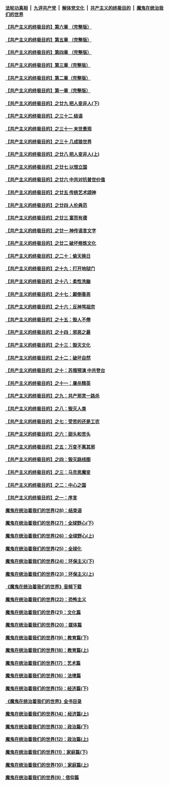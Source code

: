 ####  [法轮功真相](../../../../basic/blob/master/README.md?t=08212026) &nbsp;|&nbsp; [九评共产党](../../../../9ping.md/blob/master/README.md?t=08212026) &nbsp;|&nbsp; [解体党文化](../../../../jtdwh.md/blob/master/README.md?t=08212026)  &nbsp;|&nbsp; [共产主义的终极目的](../../../../gczydzjmd.md/blob/master/README.md?t=08212026) &nbsp;|&nbsp; [魔鬼在统治我们的世界](../../../../mgztzwmdsj.md/blob/master/README.md?t=08212026) 

#### [【共产主义的终极目的】第六章 （完整版）](../pages/nsc422/n11428913.md?t=08212026) 

#### [【共产主义的终极目的】第五章 （完整版）](../pages/nsc422/n11428912.md?t=08212026) 

#### [【共产主义的终极目的】第四章 （完整版）](../pages/nsc422/n11428907.md?t=08212026) 

#### [【共产主义的终极目的】第三章（完整版）](../pages/nsc422/n11428848.md?t=08212026) 

#### [【共产主义的终极目的】第二章（完整版）](../pages/nsc422/n11428831.md?t=08212026) 

#### [【共产主义的终极目的】第一章（完整版）](../pages/nsc422/n11417651.md?t=08212026) 

#### [【共产主义的终极目的】之廿九 把人变非人(下)](../pages/nsc422/n11344140.md?t=08212026) 

#### [【共产主义的终极目的】之三十二 结语](../pages/nsc422/n11360535.md?t=08212026) 

#### [【共产主义的终极目的】之三十一 末世景观](../pages/nsc422/n11351129.md?t=08212026) 

#### [【共产主义的终极目的】之三十 几成狼世界](../pages/nsc422/n11348280.md?t=08212026) 

#### [【共产主义的终极目的】之廿八 把人变非人(上)](../pages/nsc422/n11340492.md?t=08212026) 

#### [【共产主义的终极目的】之廿七 以恨立国](../pages/nsc422/n11336944.md?t=08212026) 

#### [【共产主义的终极目的】之廿六 中共对抗普世价值](../pages/nsc422/n11324785.md?t=08212026) 

#### [【共产主义的终极目的】之廿五 传统艺术颂神](../pages/nsc422/n11296396.md?t=08212026) 

#### [【共产主义的终极目的】之廿四 人伦典范](../pages/nsc422/n11296397.md?t=08212026) 

#### [【共产主义的终极目的】之廿三 富而有德](../pages/nsc422/n11283598.md?t=08212026) 

#### [【共产主义的终极目的】之廿一 神传语言文字](../pages/nsc422/n11263265.md?t=08212026) 

#### [【共产主义的终极目的】之廿二 破坏修炼文化](../pages/nsc422/n11245728.md?t=08212026) 

#### [【共产主义的终极目的】之二十：偷天换日](../pages/nsc422/n11238846.md?t=08212026) 

#### [【共产主义的终极目的】之十九：打开地狱门](../pages/nsc422/n11206376.md?t=08212026) 

#### [【共产主义的终极目的】之十八：柔性洗脑](../pages/nsc422/n11199994.md?t=08212026) 

#### [【共产主义的终极目的】之十七：颠倒善恶](../pages/nsc422/n11179782.md?t=08212026) 

#### [【共产主义的终极目的】之十六：反神骂祖宗](../pages/nsc422/n11166798.md?t=08212026) 

#### [【共产主义的终极目的】之十五：毁人不倦](../pages/nsc422/n11166792.md?t=08212026) 

#### [【共产主义的终极目的】之十四：邪恶之最](../pages/nsc422/n11150249.md?t=08212026) 

#### [【共产主义的终极目的】之十三：毁灭文化](../pages/nsc422/n11135227.md?t=08212026) 

#### [【共产主义的终极目的】之十二：破坏自然](../pages/nsc422/n11135214.md?t=08212026) 

#### [【共产主义的终极目的】之十：苏俄预演 中共登台](../pages/nsc422/n11118424.md?t=08212026) 

#### [【共产主义的终极目的】之十一：屠杀精英](../pages/nsc422/n11118442.md?t=08212026) 

#### [【共产主义的终极目的】之九：共产邪灵一路杀](../pages/nsc422/n11114139.md?t=08212026) 

#### [【共产主义的终极目的】之八：毁灭人类](../pages/nsc422/n11108503.md?t=08212026) 

#### [【共产主义的终极目的】之七：受苦的还是工农](../pages/nsc422/n11101809.md?t=08212026) 

#### [【共产主义的终极目的】之六：甜头和苦头](../pages/nsc422/n11096971.md?t=08212026) 

#### [【共产主义的终极目的】之五：万变不离其邪](../pages/nsc422/n11091285.md?t=08212026) 

#### [【共产主义的终极目的】之四：毁灭路线图](../pages/nsc422/n11086284.md?t=08212026) 

#### [【共产主义的终极目的】之三：马克思魔变](../pages/nsc422/n11061941.md?t=08212026) 

#### [【共产主义的终极目的】之二：中心之国](../pages/nsc422/n11047728.md?t=08212026) 

#### [【共产主义的终极目的】之一：序言](../pages/nsc422/n11086077.md?t=08212026) 

#### [魔鬼在统治着我们的世界(28)：结束语](../pages/nsc422/n10936246.md?t=08212026) 

#### [魔鬼在统治着我们的世界(27)：全球野心(下)](../pages/nsc422/n10928319.md?t=08212026) 

#### [魔鬼在统治着我们的世界(26)：全球野心(上)](../pages/nsc422/n10900318.md?t=08212026) 

#### [魔鬼在统治着我们的世界(25)：全球化](../pages/nsc422/n10788205.md?t=08212026) 

#### [魔鬼在统治着我们的世界(24)：环保主义(下)](../pages/nsc422/n10695307.md?t=08212026) 

#### [魔鬼在统治着我们的世界(23)：环保主义(上)](../pages/nsc422/n10688613.md?t=08212026) 

#### [《魔鬼在统治着我们的世界》音频下载](../pages/nsc422/n10635553.md?t=08212026) 

#### [魔鬼在统治着我们的世界(22)：恐怖主义](../pages/nsc422/n10614727.md?t=08212026) 

#### [魔鬼在统治着我们的世界(21)：文化篇](../pages/nsc422/n10597706.md?t=08212026) 

#### [魔鬼在统治着我们的世界(20)：媒体篇](../pages/nsc422/n10586579.md?t=08212026) 

#### [魔鬼在统治着我们的世界(19)：教育篇(下)](../pages/nsc422/n10564808.md?t=08212026) 

#### [魔鬼在统治着我们的世界(18)：教育篇(上)](../pages/nsc422/n10526970.md?t=08212026) 

#### [魔鬼在统治着我们的世界(17)：艺术篇](../pages/nsc422/n10499093.md?t=08212026) 

#### [魔鬼在统治着我们的世界(16)：法律篇](../pages/nsc422/n10485969.md?t=08212026) 

#### [魔鬼在统治着我们的世界(15)：经济篇(下)](../pages/nsc422/n10469975.md?t=08212026) 

#### [《魔鬼在统治着我们的世界》全书目录](../pages/nsc422/n10464261.md?t=08212026) 

#### [魔鬼在统治着我们的世界(14)：经济篇(上)](../pages/nsc422/n10457370.md?t=08212026) 

#### [魔鬼在统治着我们的世界(13)：政治篇(下)](../pages/nsc422/n10448270.md?t=08212026) 

#### [魔鬼在统治着我们的世界(12)：政治篇(上)](../pages/nsc422/n10444576.md?t=08212026) 

#### [魔鬼在统治着我们的世界(11)：家庭篇(下)](../pages/nsc422/n10440961.md?t=08212026) 

#### [魔鬼在统治着我们的世界(10)：家庭篇(上)](../pages/nsc422/n10435448.md?t=08212026) 

#### [魔鬼在统治着我们的世界(9)：信仰篇](../pages/nsc422/n10432159.md?t=08212026) 

